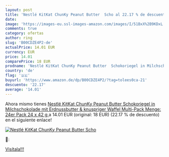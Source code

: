 ```yaml
---
layout: post
title: 'Nestlé KitKat ChunKy Peanut Butter  Scho al 22.17 % de descuento'
date: 
image: 'https://images-eu.ssl-images-amazon.com/images/I/51BxX%2B9KDxL._SL200_.jpg'
comments: true
category: ofertas
author: ring
slug: 'B00CDZE4P2-de'
actualPrice: 14.01 EUR
currency: EUR
price: 14.01
comparePrice: 18 EUR
prodname: 'Nestlé KitKat ChunKy Peanut Butter  Schokoriegel in Milchschokolade  mit Erdnussbutter & knuspriger Waffel  Multi-Pack  Menge: 24er Pack  24 x 42 g '
country: 'de'
flag: '🇩🇪'
buyurl: 'https://www.amazon.de/dp/B00CDZE4P2/?tag=tolees0ca-21'
descuento: '22.17'
average: '14.01'
---
```


Ahora mismo tienes [Nestlé KitKat ChunKy Peanut Butter  Schokoriegel in Milchschokolade  mit Erdnussbutter & knuspriger Waffel  Multi-Pack  Menge: 24er Pack  24 x 42 g ](https://www.amazon.de/dp/B00CDZE4P2/?tag=tolees0ca-21) a 14.01 EUR (original: 18 EUR) (22.17 %  de descuento) en el siguiente enlace!

[![Nestlé KitKat ChunKy Peanut Butter  Scho](https://images-eu.ssl-images-amazon.com/images/I/51BxX%2B9KDxL._SL200_.jpg)](https://www.amazon.de/dp/B00CDZE4P2/?tag=tolees0ca-21)

🔎:


[Visítala!!!](https://www.amazon.de/dp/B00CDZE4P2/?tag=tolees0ca-21)
